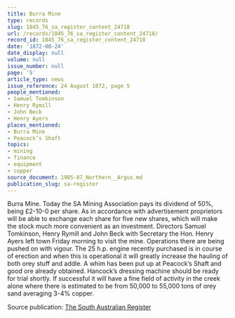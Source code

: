 ```yaml
---
title: Burra Mine
type: records
slug: 1845_76_sa_register_content_24718
url: /records/1845_76_sa_register_content_24718/
record_id: 1845_76_sa_register_content_24718
date: '1872-08-24'
date_display: null
volume: null
issue_number: null
page: '5'
article_type: news
issue_reference: 24 August 1872, page 5
people_mentioned:
- Samuel Tomkinson
- Henry Rymill
- John Beck
- Henry Ayers
places_mentioned:
- Burra Mine
- Peacock’s Shaft
topics:
- mining
- finance
- equipment
- copper
source_document: 1985-87_Northern__Argus.md
publication_slug: sa-register
---
```


Burra Mine.  Today the SA Mining Association pays its dividend of 50%, being £2-10-0 per share.  As in accordance with advertisement proprietors will be able to exchange each share for five new shares, which will make the stock much more convenient as an investment.  Directors Samuel Tomkinson, Henry Rymill and John Beck with Secretary the Hon. Henry Ayers left town Friday morning to visit the mine.  Operations there are being pushed on with vigour.  The 25 h.p. engine recently purchased is in course of erection and when this is operational it will greatly increase the hauling of both orey stuff and addle.  A whim has been put up at Peacock’s Shaft and good ore already obtained.  Hancock’s dressing machine should be ready for trial shortly.  If successful it will have a fine field of activity in the creek alone where there is estimated to be from 50,000 to 55,000 tons of orey sand averaging 3-4% copper.

Source publication: [The South Australian Register](/publications/sa-register/)
